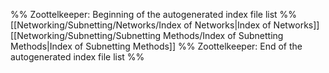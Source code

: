 %% Zoottelkeeper: Beginning of the autogenerated index file list  %%
 [[Networking/Subnetting/Networks/Index of Networks|Index of Networks]]
 [[Networking/Subnetting/Subnetting Methods/Index of Subnetting Methods|Index of Subnetting Methods]]
%% Zoottelkeeper: End of the autogenerated index file list  %%
